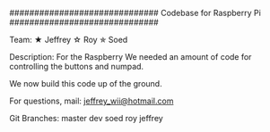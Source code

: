 ##############################
  Codebase for Raspberry Pi
##############################

Team:
★ Jeffrey
☆ Roy
✯ Soed

Description:
For the Raspberry We needed an
amount of code for controlling
the buttons and numpad.

We now build this code up of
the ground.

For questions, mail:
jeffrey_wii@hotmail.com

Git Branches:
master
dev
soed
roy
jeffrey
